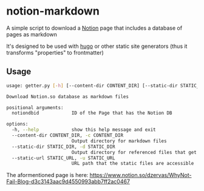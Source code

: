 # notion-markdown

A simple script to download a [Notion](https://www.notion.so) page that includes a database of pages as markdown

It's designed to be used with [hugo](https://gohugo.io) or other static site generators (thus it transforms "properties" to frontmatter)

## Usage

```bash
usage: getter.py [-h] [--content-dir CONTENT_DIR] [--static-dir STATIC_DIR] [--static-url STATIC_URL] notiondbid

Download Notion.so database as markdown files

positional arguments:
  notiondbid            ID of the Page that has the Notion DB

options:
  -h, --help            show this help message and exit
  --content-dir CONTENT_DIR, -c CONTENT_DIR
                        Output directory for markdown files
  --static-dir STATIC_DIR, -d STATIC_DIR
                        Output directory for referenced files that get downloaded
  --static-url STATIC_URL, -u STATIC_URL
                        URL path that the static files are accessible
```

The aformentioned page is here: https://www.notion.so/dzervas/WhyNot-Fail-Blog-d3c3143aac9d4550993abb7ff2ac0467
